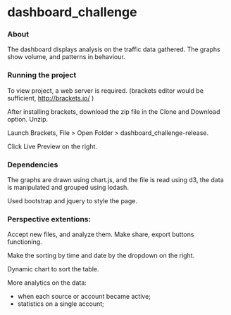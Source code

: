 # dashboard_challenge

### About
The dashboard displays analysis on the traffic data gathered. The graphs show volume, and patterns in behaviour. 

### Running the project
To view project, a web server is required. (brackets editor would be sufficient, http://brackets.io/ )

After installing brackets, download the zip file in the Clone and Download option. Unzip.

Launch Brackets, File > Open Folder > dashboard_challenge-release. 

Click Live Preview on the right. 

### Dependencies
The graphs are drawn using chart.js, and the file is read using d3, the data is manipulated and grouped using lodash.

Used bootstrap and jquery to style the page. 

### Perspective extentions:
Accept new files, and analyze them. Make share, export buttons functioning. 

Make the sorting by time and date by the dropdown on the right. 

Dynamic chart to sort the table. 

More analytics on the data: 
 - when each source or account became active;
 - statistics on a single account;

